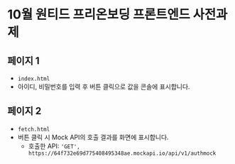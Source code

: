 # 10월 원티드 프리온보딩 프론트엔드 사전과제

## 페이지 1

- `index.html`
- 아이디, 비밀번호를 입력 후 버튼 클릭으로 값을 콘솔에 표시합니다.

## 페이지 2

- `fetch.html`
- 버튼 클릭 시 Mock API의 호출 결과를 화면에 표시합니다.
  - 호출한 API: `'GET', https://64f732e69d775408495348ae.mockapi.io/api/v1/authmock`
